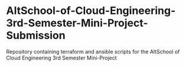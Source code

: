 # AltSchool-of-Cloud-Engineering-3rd-Semester-Mini-Project-Submission
Repository containing terraform and ansible scripts for the AltSchool of Cloud Engineering 3rd Semester Mini-Project
